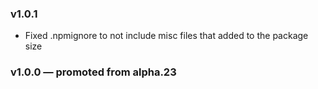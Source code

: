 
### v1.0.1

- Fixed .npmignore to not include misc files that added to the package size

### v1.0.0 — promoted from alpha.23